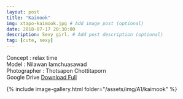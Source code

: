 ```yaml
---
layout: post
title: "Kaimook"
img: xtapo-kaimook.jpg # Add image post (optional)
date: 2018-07-17 20:30:00
description: Sexy girl. # Add post description (optional)
tag: [cute, sexy]
---
```

Concept : relax time  
Model : Nilawan Iamchuasawad  
Photographer : Thotsapon Chottitaporn  
Google Drive [Download Full](http://gestyy.com/e0GnIO)

{% include image-gallery.html folder="/assets/img/A1/kaimook" %}
